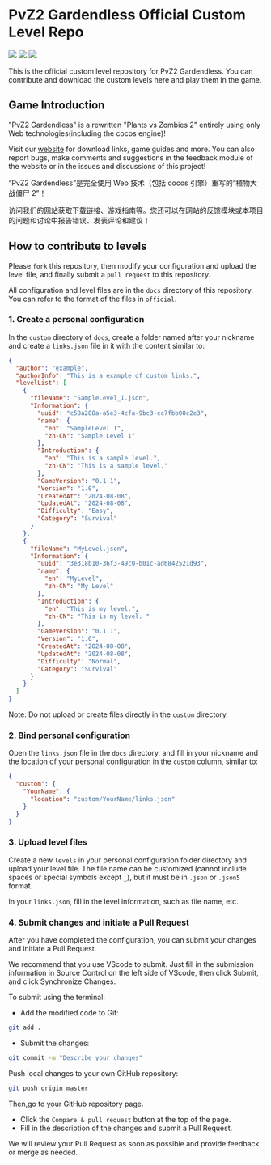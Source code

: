 # PvZ2 Gardendless Official Custom Level Repo

![](https://img.shields.io/badge/author-Gaozih-%2366ccff)
![](https://img.shields.io/github/license/Gzh0821/pvzg_level)
![](https://img.shields.io/github/stars/Gzh0821/pvzg_level)

This is the official custom level repository for PvZ2 Gardendless.
You can contribute and download the custom levels here and play them in the game.

## Game Introduction

"PvZ2 Gardendless" is a rewritten "Plants vs Zombies 2" entirely using only Web technologies(including the cocos engine)!

Visit our [website](https://pvzge.com/en/) for download links, game guides and more. You can also report bugs, make comments and suggestions in the feedback module of the website or in the issues and discussions of this project!

“PvZ2 Gardendless”是完全使用 Web 技术（包括 cocos 引擎）重写的“植物大战僵尸 2”！

访问我们的[网站](https://pvzge.com)获取下载链接、游戏指南等。您还可以在网站的反馈模块或本项目的问题和讨论中报告错误、发表评论和建议！

## How to contribute to levels

Please `fork` this repository, then modify your configuration and upload the level file, and finally submit a `pull request` to this repository.

All configuration and level files are in the `docs` directory of this repository. You can refer to the format of the files in `official`.

### 1. Create a personal configuration

In the `custom` directory of `docs`, create a folder named after your nickname and create a `links.json` file in it with the content similar to:

```json
{
  "author": "example",
  "authorInfo": "This is a example of custom links.",
  "levelList": [
    {
      "fileName": "SampleLevel_I.json",
      "Information": {
        "uuid": "c58a208a-a5e3-4cfa-9bc3-cc7fbb08c2e3",
        "name": {
          "en": "SampleLevel I",
          "zh-CN": "Sample Level 1"
        },
        "Introduction": {
          "en": "This is a sample level.",
          "zh-CN": "This is a sample level."
        },
        "GameVersion": "0.1.1",
        "Version": "1.0",
        "CreatedAt": "2024-08-08",
        "UpdatedAt": "2024-08-08",
        "Difficulty": "Easy",
        "Category": "Survival"
      }
    },
    {
      "fileName": "MyLevel.json",
      "Information": {
        "uuid": "3e318b10-36f3-49c0-b01c-ad6842521d93",
        "name": {
          "en": "MyLevel",
          "zh-CN": "My Level"
        },
        "Introduction": {
          "en": "This is my level.",
          "zh-CN": "This is my level. "
        },
        "GameVersion": "0.1.1",
        "Version": "1.0",
        "CreatedAt": "2024-08-08",
        "UpdatedAt": "2024-08-08",
        "Difficulty": "Normal",
        "Category": "Survival"
      }
    }
  ]
}
```

Note: Do not upload or create files directly in the `custom` directory.

### 2. Bind personal configuration

Open the `links.json` file in the `docs` directory, and fill in your nickname and the location of your personal configuration in the `custom` column, similar to:

```json
{
  "custom": {
    "YourName": {
      "location": "custom/YourName/links.json"
    }
  }
}
```

### 3. Upload level files

Create a new `levels` in your personal configuration folder directory and upload your level file. The file name can be customized (cannot include spaces or special symbols except `_`),
but it must be in `.json` or `.json5` format.

In your `links.json`, fill in the level information, such as file name, etc.

### 4. Submit changes and initiate a Pull Request

After you have completed the configuration, you can submit your changes and initiate a Pull Request.

We recommend that you use VScode to submit. Just fill in the submission information in Source Control on the left side of VScode, then click Submit, and click Synchronize Changes.

To submit using the terminal:

- Add the modified code to Git:

```bash
git add .
```

- Submit the changes:

```bash
git commit -m "Describe your changes"
```

Push local changes to your own GitHub repository:

```bash
git push origin master
```

Then,go to your GitHub repository page.

- Click the `Compare & pull request` button at the top of the page.
- Fill in the description of the changes and submit a Pull Request.

We will review your Pull Request as soon as possible and provide feedback or merge as needed.